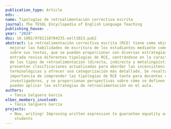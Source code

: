 ```yaml
---
publication_type: Article
eds: .
name: Tipologías de retroalimentación correctiva escrita
journal: The TESOL Encyclopedia of English Language Teaching
publishing_house: .
year: "2024"
doi: 10.1002/9781118784235.eelt1023.pub2
abstract: La retroalimentación correctiva escrita (RCE) tiene como objetivo
  mejorar las habilidades de escritura de los estudiantes mediante comentarios
  sobre sus textos, que se pueden proporcionar con diversas estrategias. Esta
  entrada revisa diferentes tipologías de RCE, centrándose en la caracterización
  de los tipos de retroalimentación (directa, indirecta y metalingüística). Se
  presentan clasificaciones actualizadas para abordar las inconsistencias
  terminológicas y ofrecer una categorización más detallada. Se resalta la
  importancia de comprender las tipologías de RCE tanto para docentes como para
  investigadores, y se proporcionan perspectivas sobre cómo se definen y se
  pueden aplicar las estrategias de retroalimentación en el aula.
authors:
  - Tania Salguero García
elbec_members_involved:
  - Tania Salguero García
projects:
  - Now, writing! Improving written expression to guarantee equality across
    students
---
```

